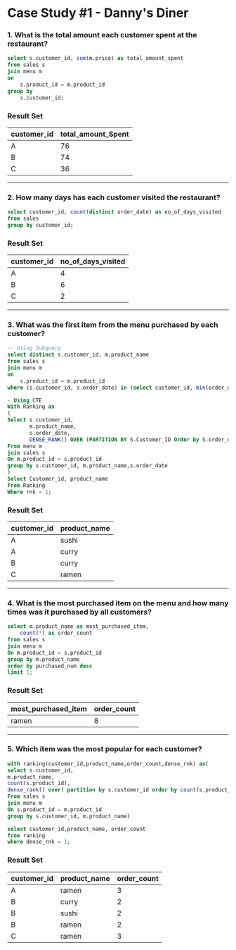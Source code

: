 # **Case Study #1 - Danny's Diner**

### 1. What is the total amount each customer spent at the restaurant?

```sql
select s.customer_id, sum(m.price) as total_amount_spent
from sales s
join menu m
on
	s.product_id = m.product_id
group by 
	s.customer_id;

```
### Result Set 

| customer_id | total_amount_Spent |
|:-------------|:-------------|
| A           | 76         |
| B           | 74         |
| C           | 36         |

---

### 2. How many days has each customer visited the restaurant?

```sql
select customer_id, count(distinct order_date) as no_of_days_visited
from sales 
group by customer_id;

```
### Result Set 

| customer_id | no_of_days_visited |
|:-------------|:-------------|
| A           | 4         |
| B           | 6         |
| C           | 2         |

---

### 3. What was the first item from the menu purchased by each customer?

```sql
-- Using Subquery
select distinct s.customer_id, m.product_name
from sales s
join menu m
on
	s.product_id = m.product_id
where (s.customer_id, s.order_date) in (select customer_id, min(order_date) from  sales group by 1);

```
```sql
- Using CTE
With Ranking as
(
Select s.customer_id, 
       m.product_name, 
       s.order_date,
       DENSE_RANK() OVER (PARTITION BY S.Customer_ID Order by S.order_date) as rnk
From menu m
join sales s
On m.product_id = s.product_id
group by s.customer_id, m.product_name,s.order_date
)
Select Customer_id, product_name
From Ranking
Where rnk = 1;

```

### Result Set 

| customer_id | product_name |
|:-------------|:-------------|
| A           | sushi         |
| A           | curry         |
| B           | curry         |
| C           | ramen         |

---

### 4. What is the most purchased item on the menu and how many times was it purchased by all customers?

```sql
select m.product_name as most_purchased_item,
	count(*) as order_count
from sales s
join menu m
On m.product_id = s.product_id
group by m.product_name
order by purchased_num desc
limit 1;

```
### Result Set 

| most_purchased_item | order_count |
|:--------------------|:------------|
| ramen           | 8         |

---

### 5. Which item was the most popular for each customer?

```sql
with ranking(customer_id,product_name,order_count,dense_rnk) as(
select s.customer_id, 
m.product_name,
count(s.product_id),
dense_rank() over( partition by s.customer_id order by count(s.product_id) desc) 
From sales s
join menu m
On s.product_id = m.product_id
group by s.customer_id, m.product_name)

select customer_id,product_name, order_count
from ranking
where dense_rnk = 1;

```
### Result Set 

| customer_id  | product_name  | order_count  |
|:-------------|:--------------|:-------------|
| A   | ramen   | 3   |
| B   | curry   | 2   |
| B   | sushi   | 2   |
| B   | ramen   | 2   |
| C   | ramen   | 3   |
